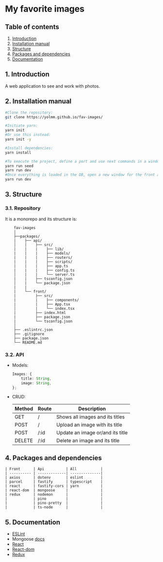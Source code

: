 # My favorite images

##  <a name='Tableofcontents'></a>Table of contents

<!-- vscode-markdown-toc -->
 1. [ Introduction](#Introduction)
 2. [ Installation manual](#Installationmanual)
 3. [ Structure](#Structure)
 4. [ Packages and dependencies](#Packagesanddependencies)
 5. [ Documentation](#Documentation)

<!-- vscode-markdown-toc-config
	numbering=true
	autoSave=true
	/vscode-markdown-toc-config -->
<!-- /vscode-markdown-toc -->

##  1. <a name='Introduction'></a> Introduction

A web application to see and work with photos.

##  2. <a name='Installationmanual'></a> Installation manual

```bash
#Clone the repository:
git clone https://yolmm.github.io/fav-images/

#Initiate yarn:
yarn init
#Or use this instead:
yarn init -y

#Install dependencies:
yarn install

#To execute the project, define a port and use next commands in a window for the api 
yarn run seed
yarn run dev
#Once everything is loaded in the DB, open a new window for the front and use next command:
yarn run dev
```

##  3. <a name='Structure'></a> Structure

### 3.1. Repository

It is a monorepo and its structure is:

```
    fav-images
    │
    ├──packages/
    |    ├── api/
    │    |    ├── src/
    |    |    |    ├── lib/
    |    |    |    ├── models/
    |    |    |    ├── routers/
    |    |    |    ├── scripts/
    |    |    |    ├── app.ts
    |    |    |    ├── config.ts
    │    |    |    └── server.ts
    |    |    ├── tsconfig.json
    │    |    └── package.json
    |    |
    |    └── front/
    |         ├── src/
    |         |    ├── components/
    |         |    ├── App.tsx
    │         |    └── index.tsx
    |         ├── index.html
    |         ├── package.json
    |         └── tsconfig.json
    │
    ├── .eslintrc.json
    ├── .gitignore
    ├── package.json
    └── README.md
```

### 3.2. API

* Models:

    ```ts
    Images: {
        title: String,
        image: String,
    };
    ```


* CRUD:

    | Method | Route   | Description                      |
    |--------|---------|----------------------------------|
    | GET    | /       | Shows all images and its titles  |
    | POST   | /       | Upload an image with its title   |
    | POST   | /:id    | Update an image or/and its title |
    | DELETE | /:id    | Delete an image and its title    |

##  4. <a name='Packagesanddependencies'></a> Packages and dependencies

    | Front      | Api          | All           |
    | ---------- | -------------| --------------|
    | axios      | dotenv       | eslint        |
    | parcel     | fastify      | typescript    |
    | react      | fastify-cors | yarn          |
    | react-dom  | mongoose     |               |
    | redux      | nodemon      |               |
    |            | pino         |               |
    |            | pino-pretty  |               |
    |            | ts-node      |               |

##  5. <a name='Documentation'></a> Documentation

- [ESLint](https://eslint.org/docs/user-guide/getting-started)
- Mongoose [docs](https://mongoosejs.com/docs/)
- [React](https://es.reactjs.org/)
- [React-dom](https://es.reactjs.org/docs/react-dom.html#gatsby-focus-wrapper)
- [Redux](https://es.redux.js.org/)